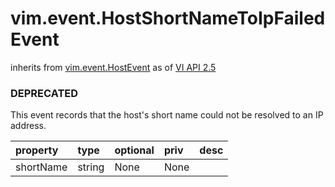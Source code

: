 vim.event.HostShortNameToIpFailedEvent
======================================
inherits from [vim.event.HostEvent](docs/vim.event.HostEvent.md)
as of [VI API 2.5](vim.version.md#vim.version.version2)
### DEPRECATED



This event records that the host's short name could not be resolved to an IP address.

| property | type | optional | priv | desc |
|:---------|:-----|:---------|:-----|:-----|
| shortName | string | None | None |  |


